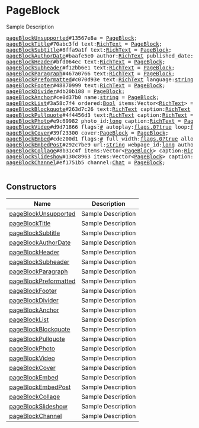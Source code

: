 # PageBlock

Sample Description

<pre>
<a href="../constructor/pageBlockUnsupported">pageBlockUnsupported</a>#13567e8a = <a href="../type/PageBlock.md">PageBlock</a>;
<a href="../constructor/pageBlockTitle">pageBlockTitle</a>#70abc3fd text:<a href="../type/RichText.md">RichText</a> = <a href="../type/PageBlock.md">PageBlock</a>;
<a href="../constructor/pageBlockSubtitle">pageBlockSubtitle</a>#8ffa9a1f text:<a href="../type/RichText.md">RichText</a> = <a href="../type/PageBlock.md">PageBlock</a>;
<a href="../constructor/pageBlockAuthorDate">pageBlockAuthorDate</a>#baafe5e0 author:<a href="../type/RichText.md">RichText</a> published_date:<a href="../type/int.md">int</a> = <a href="../type/PageBlock.md">PageBlock</a>;
<a href="../constructor/pageBlockHeader">pageBlockHeader</a>#bfd064ec text:<a href="../type/RichText.md">RichText</a> = <a href="../type/PageBlock.md">PageBlock</a>;
<a href="../constructor/pageBlockSubheader">pageBlockSubheader</a>#f12bb6e1 text:<a href="../type/RichText.md">RichText</a> = <a href="../type/PageBlock.md">PageBlock</a>;
<a href="../constructor/pageBlockParagraph">pageBlockParagraph</a>#467a0766 text:<a href="../type/RichText.md">RichText</a> = <a href="../type/PageBlock.md">PageBlock</a>;
<a href="../constructor/pageBlockPreformatted">pageBlockPreformatted</a>#c070d93e text:<a href="../type/RichText.md">RichText</a> language:<a href="../type/string.md">string</a> = <a href="../type/PageBlock.md">PageBlock</a>;
<a href="../constructor/pageBlockFooter">pageBlockFooter</a>#48870999 text:<a href="../type/RichText.md">RichText</a> = <a href="../type/PageBlock.md">PageBlock</a>;
<a href="../constructor/pageBlockDivider">pageBlockDivider</a>#db20b188 = <a href="../type/PageBlock.md">PageBlock</a>;
<a href="../constructor/pageBlockAnchor">pageBlockAnchor</a>#ce0d37b0 name:<a href="../type/string.md">string</a> = <a href="../type/PageBlock.md">PageBlock</a>;
<a href="../constructor/pageBlockList">pageBlockList</a>#3a58c7f4 ordered:<a href="../type/Bool.md">Bool</a> items:Vector&lt;<a href="../type/RichText.md">RichText</a>&gt; = <a href="../type/PageBlock.md">PageBlock</a>;
<a href="../constructor/pageBlockBlockquote">pageBlockBlockquote</a>#263d7c26 text:<a href="../type/RichText.md">RichText</a> caption:<a href="../type/RichText.md">RichText</a> = <a href="../type/PageBlock.md">PageBlock</a>;
<a href="../constructor/pageBlockPullquote">pageBlockPullquote</a>#4f4456d3 text:<a href="../type/RichText.md">RichText</a> caption:<a href="../type/RichText.md">RichText</a> = <a href="../type/PageBlock.md">PageBlock</a>;
<a href="../constructor/pageBlockPhoto">pageBlockPhoto</a>#e9c69982 photo_id:<a href="../type/long.md">long</a> caption:<a href="../type/RichText.md">RichText</a> = <a href="../type/PageBlock.md">PageBlock</a>;
<a href="../constructor/pageBlockVideo">pageBlockVideo</a>#d9d71866 flags:<a href="../type/#.md">#</a> autoplay:<a href="../type/flags.0?true.md">flags.0?true</a> loop:<a href="../type/flags.1?true.md">flags.1?true</a> video_id:<a href="../type/long.md">long</a> caption:<a href="../type/RichText.md">RichText</a> = <a href="../type/PageBlock.md">PageBlock</a>;
<a href="../constructor/pageBlockCover">pageBlockCover</a>#39f23300 cover:<a href="../type/PageBlock.md">PageBlock</a> = <a href="../type/PageBlock.md">PageBlock</a>;
<a href="../constructor/pageBlockEmbed">pageBlockEmbed</a>#cde200d1 flags:<a href="../type/#.md">#</a> full_width:<a href="../type/flags.0?true.md">flags.0?true</a> allow_scrolling:<a href="../type/flags.3?true.md">flags.3?true</a> url:<a href="../type/flags.1?string.md">flags.1?string</a> html:<a href="../type/flags.2?string.md">flags.2?string</a> poster_photo_id:<a href="../type/flags.4?long.md">flags.4?long</a> w:<a href="../type/int.md">int</a> h:<a href="../type/int.md">int</a> caption:<a href="../type/RichText.md">RichText</a> = <a href="../type/PageBlock.md">PageBlock</a>;
<a href="../constructor/pageBlockEmbedPost">pageBlockEmbedPost</a>#292c7be9 url:<a href="../type/string.md">string</a> webpage_id:<a href="../type/long.md">long</a> author_photo_id:<a href="../type/long.md">long</a> author:<a href="../type/string.md">string</a> date:<a href="../type/int.md">int</a> blocks:Vector&lt;<a href="../type/PageBlock.md">PageBlock</a>&gt; caption:<a href="../type/RichText.md">RichText</a> = <a href="../type/PageBlock.md">PageBlock</a>;
<a href="../constructor/pageBlockCollage">pageBlockCollage</a>#8b31c4f items:Vector&lt;<a href="../type/PageBlock.md">PageBlock</a>&gt; caption:<a href="../type/RichText.md">RichText</a> = <a href="../type/PageBlock.md">PageBlock</a>;
<a href="../constructor/pageBlockSlideshow">pageBlockSlideshow</a>#130c8963 items:Vector&lt;<a href="../type/PageBlock.md">PageBlock</a>&gt; caption:<a href="../type/RichText.md">RichText</a> = <a href="../type/PageBlock.md">PageBlock</a>;
<a href="../constructor/pageBlockChannel">pageBlockChannel</a>#ef1751b5 channel:<a href="../type/Chat.md">Chat</a> = <a href="../type/PageBlock.md">PageBlock</a>;

</pre>

## Constructors

| Name | Description |
|------|-------------|
| [pageBlockUnsupported](../constructor/pageBlockUnsupported.md) | Sample Description |
| [pageBlockTitle](../constructor/pageBlockTitle.md) | Sample Description |
| [pageBlockSubtitle](../constructor/pageBlockSubtitle.md) | Sample Description |
| [pageBlockAuthorDate](../constructor/pageBlockAuthorDate.md) | Sample Description |
| [pageBlockHeader](../constructor/pageBlockHeader.md) | Sample Description |
| [pageBlockSubheader](../constructor/pageBlockSubheader.md) | Sample Description |
| [pageBlockParagraph](../constructor/pageBlockParagraph.md) | Sample Description |
| [pageBlockPreformatted](../constructor/pageBlockPreformatted.md) | Sample Description |
| [pageBlockFooter](../constructor/pageBlockFooter.md) | Sample Description |
| [pageBlockDivider](../constructor/pageBlockDivider.md) | Sample Description |
| [pageBlockAnchor](../constructor/pageBlockAnchor.md) | Sample Description |
| [pageBlockList](../constructor/pageBlockList.md) | Sample Description |
| [pageBlockBlockquote](../constructor/pageBlockBlockquote.md) | Sample Description |
| [pageBlockPullquote](../constructor/pageBlockPullquote.md) | Sample Description |
| [pageBlockPhoto](../constructor/pageBlockPhoto.md) | Sample Description |
| [pageBlockVideo](../constructor/pageBlockVideo.md) | Sample Description |
| [pageBlockCover](../constructor/pageBlockCover.md) | Sample Description |
| [pageBlockEmbed](../constructor/pageBlockEmbed.md) | Sample Description |
| [pageBlockEmbedPost](../constructor/pageBlockEmbedPost.md) | Sample Description |
| [pageBlockCollage](../constructor/pageBlockCollage.md) | Sample Description |
| [pageBlockSlideshow](../constructor/pageBlockSlideshow.md) | Sample Description |
| [pageBlockChannel](../constructor/pageBlockChannel.md) | Sample Description |

